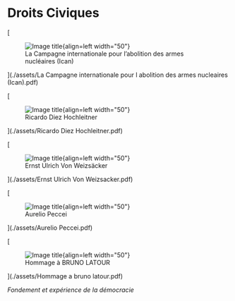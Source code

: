 # **Droits Civiques**

[<figure markdown>![Image title](../assets/Ican-pdf.svg){align=left width="50"}<figcaption>La Campagne internationale pour l’abolition des armes nucléaires (Ican)</figcaption></figure>](./assets/La Campagne internationale pour l abolition des armes nucleaires (Ican).pdf)

[<figure markdown>![Image title](../assets/Hochleitner-pdf.svg){align=left width="50"}<figcaption>Ricardo Diez Hochleitner</figcaption></figure>](./assets/Ricardo Diez Hochleitner.pdf)

[<figure markdown>![Image title](../assets/Weizacker-pdf.svg){align=left width="50"}<figcaption>Ernst Ulrich Von Weizsäcker</figcaption></figure>](./assets/Ernst Ulrich Von Weizsacker.pdf)

[<figure markdown>![Image title](../assets/Peccei-pdf.svg){align=left width="50"}<figcaption>Aurelio Peccei</figcaption></figure>](./assets/Aurelio Peccei.pdf)

[<figure markdown>![Image title](../assets/latour-pdf.svg){align=left width="50"}<figcaption>Hommage à BRUNO LATOUR</figcaption></figure>](./assets/Hommage a bruno latour.pdf)

*Fondement et expérience de la démocracie*
